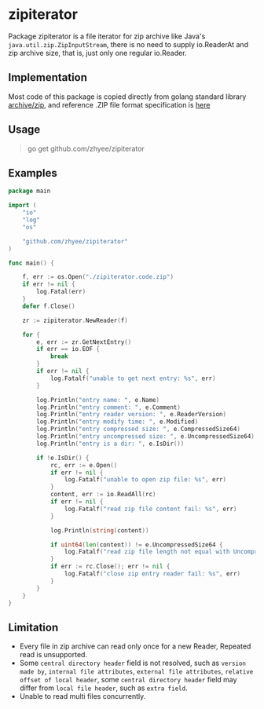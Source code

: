 # zipiterator
Package zipiterator is a file iterator for zip archive like Java's `java.util.zip.ZipInputStream`, there is no need to supply io.ReaderAt and zip archive size, that is, just only one regular io.Reader.

## Implementation
Most code of this package is copied directly from golang standard library [archive/zip](https://pkg.go.dev/archive/zip), and reference .ZIP file format specification
is [here](https://pkware.cachefly.net/webdocs/casestudies/APPNOTE.TXT)

## Usage
> go get github.com/zhyee/zipiterator

## Examples
```go
package main

import (
	"io"
	"log"
	"os"

	"github.com/zhyee/zipiterator"
)

func main() {

	f, err := os.Open("./zipiterator.code.zip")
	if err != nil {
		log.Fatal(err)
	}
	defer f.Close()

	zr := zipiterator.NewReader(f)

	for {
		e, err := zr.GetNextEntry()
		if err == io.EOF {
			break
		}
		if err != nil {
			log.Fatalf("unable to get next entry: %s", err)
		}

		log.Println("entry name: ", e.Name)
		log.Println("entry comment: ", e.Comment)
		log.Println("entry reader version: ", e.ReaderVersion)
		log.Println("entry modify time: ", e.Modified)
		log.Println("entry compressed size: ", e.CompressedSize64)
		log.Println("entry uncompressed size: ", e.UncompressedSize64)
		log.Println("entry is a dir: ", e.IsDir())

		if !e.IsDir() {
			rc, err := e.Open()
			if err != nil {
				log.Fatalf("unable to open zip file: %s", err)
			}
			content, err := io.ReadAll(rc)
			if err != nil {
				log.Fatalf("read zip file content fail: %s", err)
			}

			log.Println(string(content))

			if uint64(len(content)) != e.UncompressedSize64 {
				log.Fatalf("read zip file length not equal with UncompressedSize64")
			}
			if err := rc.Close(); err != nil {
				log.Fatalf("close zip entry reader fail: %s", err)
			}
		}
	}
}

```

## Limitation

- Every file in zip archive can read only once for a new Reader, Repeated read is unsupported.
- Some `central directory header` field is not resolved, such as `version made by`, `internal file attributes`, `external file attributes`, `relative offset of local header`, some `central directory header` field may differ from `local file header`, such as `extra field`. 
- Unable to read multi files concurrently.